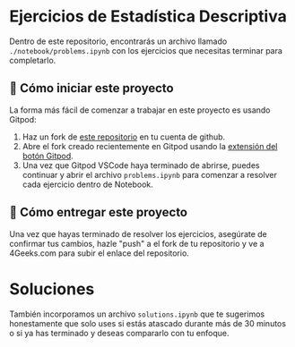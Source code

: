 <!-- hide -->
# Ejercicios de Estadística Descriptiva
<!-- endhide -->

Dentro de este repositorio, encontrarás un archivo llamado `./notebook/problems.ipynb` con los ejercicios que necesitas terminar para completarlo.

## 🌱  Cómo iniciar este proyecto

La forma más fácil de comenzar a trabajar en este proyecto es usando Gitpod:

1. Haz un fork de [este repositorio](https://github.com/breatheco-de/calculus-and-algebra-problems-with-python) en tu cuenta de github.
2. Abre el fork creado recientemente en Gitpod usando la [extensión del botón Gitpod](https://www.gitpod.io/docs/browser-extension/).
3. Una vez que Gitpod VSCode haya terminado de abrirse, puedes continuar y abrir el archivo `problems.ipynb` para comenzar a resolver cada ejercicio dentro de Notebook.

## 🚛 Cómo entregar este proyecto

Una vez que hayas terminado de resolver los ejercicios, asegúrate de confirmar tus cambios, hazle "push" a el fork de tu repositorio y ve a 4Geeks.com para subir el enlace del repositorio.

# Soluciones

También incorporamos un archivo `solutions.ipynb` que te sugerimos honestamente que solo uses si estás atascado durante más de 30 minutos o si ya has terminado y deseas compararlo con tu enfoque.
